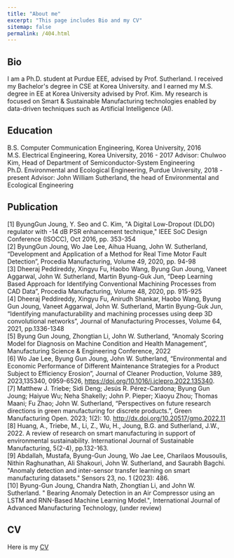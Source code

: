 ```yaml
---
title: "About me"
excerpt: "This page includes Bio and my CV"
sitemap: false
permalink: /404.html
---
```


Bio
------
I am a Ph.D. student at Purdue EEE, advised by Prof. Sutherland. I received my Bachelor's degree in CSE at Korea University. and I earned my M.S. degree in EE at Korea University advised by Prof. Kim. My research is focused on Smart & Sustainable Manufacturing technologies enabled by data-driven techniques such as Artificial Intelligence (AI).


Education
------
B.S. Computer Communication Engineering, Korea University, 2016  <br>
M.S. Electrical Engineering, Korea University, 2016 - 2017 
Advisor: Chulwoo Kim, Head of Department of Semiconductor-System Engineering <br>
Ph.D. Environmental and Ecological Engineering, Purdue University, 2018 - present
Advisor: John William Sutherland, the head of Environmental and Ecological Engineering <br>

Publication
------
[1] ByungGun Joung, Y. Seo and C. Kim, "A Digital Low-Dropout (DLDO) regulator with -14 dB PSR enhancement technique," IEEE SoC Design Conference (ISOCC), Oct 2016, pp. 353-354 <br>
[2] ByungGun Joung, Wo Jae Lee, Aihua Huang, John W. Sutherland, “Development and Application of a Method for Real Time Motor Fault Detection”, Procedia Manufacturing, Volume 49, 2020, pp. 94-98 <br>
[3] Dheeraj Peddireddy, Xingyu Fu, Haobo Wang, Byung Gun Joung, Vaneet Aggarwal, John W. Sutherland, Martin Byung-Guk Jun, “Deep Learning Based Approach for Identifying Conventional Machining Processes from CAD Data”, Procedia Manufacturing, Volume 48, 2020, pp. 915-925 <br>
[4] Dheeraj Peddireddy, Xingyu Fu, Anirudh Shankar, Haobo Wang, Byung Gun Joung, Vaneet Aggarwal, John W. Sutherland, Martin Byung-Guk Jun, “Identifying manufacturability and machining processes using deep 3D convolutional networks”, Journal of Manufacturing Processes, Volume 64, 2021, pp.1336-1348 <br>
[5] Byung Gun Joung, Zhongtian Li, John W. Sutherland, “Anomaly Scoring Model for Diagnosis on Machine Condition and Health Management”, Manufacturing Science & Engineering Conference, 2022 <br>
[6] Wo Jae Lee, Byung Gun Joung, John W. Sutherland, “Environmental and Economic Performance of Different Maintenance Strategies for a Product Subject to Efficiency Erosion”, Journal of Cleaner Production, Volume 389, 2023,135340, 0959-6526, https://doi.org/10.1016/j.jclepro.2022.135340. <br>
[7] Matthew J. Triebe; Sidi Deng; Jesús R. Pérez-Cardona; Byung Gun Joung; Haiyue Wu; Neha Shakelly; John P. Pieper; Xiaoyu Zhou; Thomas Maani; Fu Zhao; John W. Sutherland, “Perspectives on future research directions in green manufacturing for discrete products.”, Green Manufacturing Open. 2023; 1(2): 10. http://dx.doi.org/10.20517/gmo.2022.11 <br>
[8] Huang, A., Triebe, M., Li, Z., Wu, H., Joung, B.G. and Sutherland, J.W., 2022. A review of research on smart manufacturing in support of environmental sustainability. International Journal of Sustainable Manufacturing, 5(2-4), pp.132-163. <br>
[9] Abdallah, Mustafa, Byung-Gun Joung, Wo Jae Lee, Charilaos Mousoulis, Nithin Raghunathan, Ali Shakouri, John W. Sutherland, and Saurabh Bagchi. "Anomaly detection and inter-sensor transfer learning on smart manufacturing datasets." Sensors 23, no. 1 (2023): 486. <br>
[10] Byung-Gun Joung, Chandra Nath, Zhongtian Li, and John W. Sutherland. " Bearing Anomaly Detection in an Air Compressor using an LSTM and RNN-Based Machine Learning Model.", International Journal of Advanced Manufacturing Technology, (under review) <br>



CV
------
Here is my [CV](https://github.com/ByungGunJoung/byunggunjoung.github.io/blob/master/CV_jbg.pdf)

<script type="text/javascript">
  var GOOG_FIXURL_LANG = 'en';
  var GOOG_FIXURL_SITE = '{{ site.url }}'
</script>
<script type="text/javascript"
  src="//linkhelp.clients.google.com/tbproxy/lh/wm/fixurl.js">
</script>
